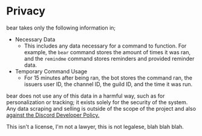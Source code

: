 # Privacy
bear takes only the following information in;
- Necessary Data
  - This includes any data necessary for a command to function. For example, the `bear` command stores the amount of times it was ran, and the `remindme` command stores reminders and provided reminder data.
- Temporary Command Usage
  - For 15 minutes after being ran, the bot stores the command ran, the issuers user ID, the channel ID, the guild ID, and the time it was run.

bear does not use any of this data in a harmful way, such as for personalization or tracking; it exists solely for the security of the system. Any data scraping and selling is outside of the scope of the project and also [against the Discord Developer Policy.](https://discord.com/developers/docs/policy)

This isn't a license, I'm not a lawyer, this is not legalese, blah blah blah.
